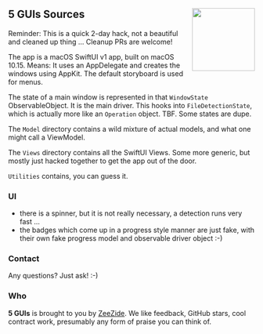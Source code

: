 <h2>5 GUIs Sources
  <img src="5GUIs/Assets.xcassets/AppIcon.appiconset/5GUIs- 128.png"
           align="right" width="128" height="128" />
</h2>

Reminder: This is a quick 2-day hack, not a beautiful and cleaned up thing ...
Cleanup PRs are welcome!

The app is a macOS SwiftUI v1 app, built on macOS 10.15. 
Means: It uses an AppDelegate and creates the windows using AppKit.
The default storyboard is used for menus.

The state of a main window is represented in that `WindowState`
ObservableObject. It is the main driver.
This hooks into `FileDetectionState`, which is actually more like an `Operation`
object. TBF. Some states are dupe.

The `Model` directory contains a wild mixture of actual models, and what one might
call a ViewModel.

The `Views` directory contains all the SwiftUI Views. 
Some more generic, but mostly just hacked together to get the app out of the door.

`Utilities` contains, you can guess it.


### UI

- there is a spinner, but it is not really necessary, a detection runs very fast ...
- the badges which come up in a progress style manner are just fake, with their own
  fake progress model and observable driver object :-)


### Contact

Any questions? Just ask! :-)


### Who

**5 GUIs** is brought to you by
[ZeeZide](http://zeezide.de).
We like feedback, GitHub stars, cool contract work,
presumably any form of praise you can think of.
